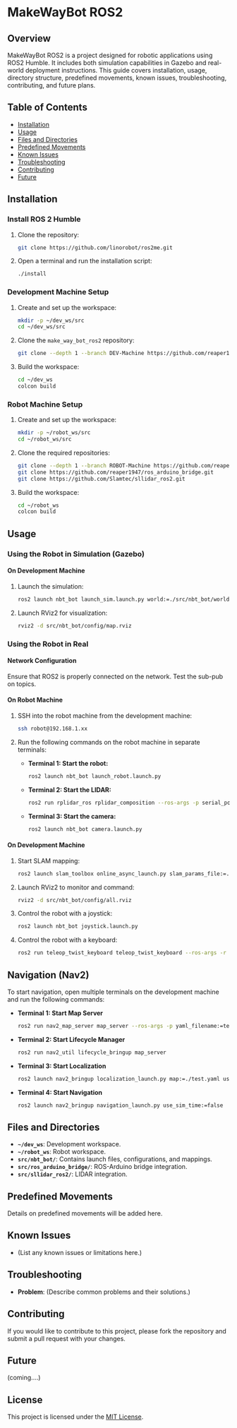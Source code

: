 # MakeWayBot ROS2

## Overview

MakeWayBot ROS2 is a project designed for robotic applications using ROS2 Humble. It includes both simulation capabilities in Gazebo and real-world deployment instructions. This guide covers installation, usage, directory structure, predefined movements, known issues, troubleshooting, contributing, and future plans.

## Table of Contents
- [Installation](#installation)
- [Usage](#usage)
- [Files and Directories](#files-and-directories)
- [Predefined Movements](#predefined-movements)
- [Known Issues](#known-issues)
- [Troubleshooting](#troubleshooting)
- [Contributing](#contributing)
- [Future](#future)

## Installation

### Install ROS 2 Humble

1. Clone the repository:
    ```bash
    git clone https://github.com/linorobot/ros2me.git
    ```

2. Open a terminal and run the installation script:
    ```bash
    ./install
    ```

### Development Machine Setup

1. Create and set up the workspace:
    ```bash
    mkdir -p ~/dev_ws/src
    cd ~/dev_ws/src
    ```

2. Clone the `make_way_bot_ros2` repository:
    ```bash
    git clone --depth 1 --branch DEV-Machine https://github.com/reaper1947/make_way_bot_ros2.git .
    ```

3. Build the workspace:
    ```bash
    cd ~/dev_ws
    colcon build
    ```

### Robot Machine Setup

1. Create and set up the workspace:
    ```bash
    mkdir -p ~/robot_ws/src
    cd ~/robot_ws/src
    ```

2. Clone the required repositories:
    ```bash
    git clone --depth 1 --branch ROBOT-Machine https://github.com/reaper1947/make_way_bot_ros2.git .
    git clone https://github.com/reaper1947/ros_arduino_bridge.git
    git clone https://github.com/Slamtec/sllidar_ros2.git
    ```

3. Build the workspace:
    ```bash
    cd ~/robot_ws
    colcon build
    ```

## Usage

### Using the Robot in Simulation (Gazebo)

#### On Development Machine

1. Launch the simulation:
    ```bash
    ros2 launch nbt_bot launch_sim.launch.py world:=./src/nbt_bot/worlds/test1.world
    ```

2. Launch RViz2 for visualization:
    ```bash
    rviz2 -d src/nbt_bot/config/map.rviz
    ```

### Using the Robot in Real

#### Network Configuration

Ensure that ROS2 is properly connected on the network. Test the sub-pub on topics.

#### On Robot Machine

1. SSH into the robot machine from the development machine:
    ```bash
    ssh robot@192.168.1.xx
    ```

2. Run the following commands on the robot machine in separate terminals:

    - **Terminal 1: Start the robot:**
        ```bash
        ros2 launch nbt_bot launch_robot.launch.py
        ```

    - **Terminal 2: Start the LIDAR:**
        ```bash
        ros2 run rplidar_ros rplidar_composition --ros-args -p serial_port:=/dev/ttyUSB0 -p serial_baudrate:=460800 -p frame_id:=laser_frame -p angle_compensate:=true -p scan_mode:=Standard
        ```

    - **Terminal 3: Start the camera:**
        ```bash
        ros2 launch nbt_bot camera.launch.py
        ```

#### On Development Machine

1. Start SLAM mapping:
    ```bash
    ros2 launch slam_toolbox online_async_launch.py slam_params_file:=./src/nbt_bot/config/mapper_params_online_async.yaml use_sim_time:=false
    ```

2. Launch RViz2 to monitor and command:
    ```bash
    rviz2 -d src/nbt_bot/config/all.rviz
    ```

3. Control the robot with a joystick:
    ```bash
    ros2 launch nbt_bot joystick.launch.py
    ```

4. Control the robot with a keyboard:
    ```bash
    ros2 run teleop_twist_keyboard teleop_twist_keyboard --ros-args -r /cmd_vel:=/diff_cont/cmd_vel_unstamped
    ```

## Navigation (Nav2)

To start navigation, open multiple terminals on the development machine and run the following commands:

- **Terminal 1: Start Map Server**
    ```bash
    ros2 run nav2_map_server map_server --ros-args -p yaml_filename:=test.yaml -p use_sim_time:=false
    ```

- **Terminal 2: Start Lifecycle Manager**
    ```bash
    ros2 run nav2_util lifecycle_bringup map_server
    ```

- **Terminal 3: Start Localization**
    ```bash
    ros2 launch nav2_bringup localization_launch.py map:=./test.yaml use_sim_time:=false
    ```

- **Terminal 4: Start Navigation**
    ```bash
    ros2 launch nav2_bringup navigation_launch.py use_sim_time:=false
    ```

## Files and Directories

- **`~/dev_ws`**: Development workspace.
- **`~/robot_ws`**: Robot workspace.
- **`src/nbt_bot/`**: Contains launch files, configurations, and mappings.
- **`src/ros_arduino_bridge/`**: ROS-Arduino bridge integration.
- **`src/sllidar_ros2/`**: LIDAR integration.

## Predefined Movements

Details on predefined movements will be added here. 

## Known Issues

- (List any known issues or limitations here.)

## Troubleshooting

- **Problem**: (Describe common problems and their solutions.)

## Contributing

If you would like to contribute to this project, please fork the repository and submit a pull request with your changes.

## Future

(coming....)

## License

This project is licensed under the [MIT License](LICENSE).
